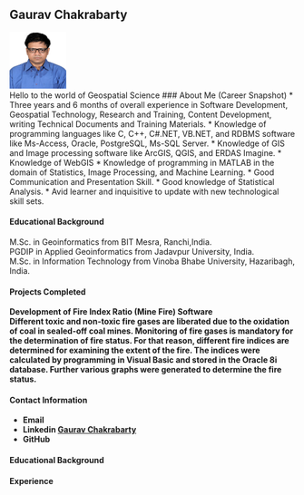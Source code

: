 ## Gaurav Chakrabarty
<img src="/img/GAURAV.jpg" width="100" height="100">
<br> Hello to the world of Geospatial Science <be>
### About Me (Career Snapshot)   
* Three years and 6 months of overall experience in Software Development, Geospatial Technology, Research and Training, Content Development, writing Technical Documents and Training Materials. 
* Knowledge of programming languages like C, C++, C#.NET, VB.NET, and RDBMS software like Ms-Access, Oracle, PostgreSQL, Ms-SQL Server. 
* Knowledge of GIS and Image processing software like ArcGIS, QGIS, and ERDAS Imagine.
* Knowledge of WebGIS
* Knowledge of programming in MATLAB in the domain of Statistics, Image Processing, and Machine Learning.
* Good Communication and Presentation Skill.  
* Good knowledge of Statistical Analysis.
* Avid learner and inquisitive to update with new technological skill sets.

#### Educational Background
M.Sc. in Geoinformatics from BIT Mesra, Ranchi,India. <br>
PGDIP in Applied Geoinformatics from Jadavpur University, India.<br>
M.Sc. in Information Technology from Vinoba Bhabe University, Hazaribagh, India.<br>

#### Projects Completed 
<b>Development of Fire Index Ratio (Mine Fire)<b> Software <br>
Different toxic and non-toxic fire gases are liberated due to the oxidation of coal in sealed-off coal mines. Monitoring of fire gases is mandatory for the determination of fire status. For that reason, different fire indices are determined for examining the extent of the fire. The indices were calculated by programming in Visual Basic and stored in the Oracle 8i database. Further various graphs were generated to determine the fire status.


#### Contact Information
* Email
* Linkedin [Gaurav Chakrabarty](https://www.linkedin.com/in/gaurav-chakrabarty-072041184/)
* GitHub

#### Educational Background
#### Experience
